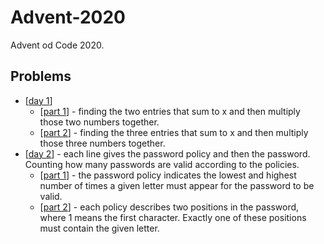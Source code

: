 # Advent-2020
Advent od Code 2020.

## Problems
- \[[day 1](https://github.com/xenoteo/Advent-2020/tree/master/src/xenoteo/com/github/day1)\]
  - \[[part 1](https://github.com/xenoteo/Advent-2020/blob/master/src/xenoteo/com/github/day1/part1/Solution.java)\] - finding the two entries that sum to x and then multiply those two numbers together.
  - \[[part 2](https://github.com/xenoteo/Advent-2020/blob/master/src/xenoteo/com/github/day1/part2/Solution.java)\] - finding the three entries that sum to x and then multiply those three numbers together.
- \[[day 2](https://github.com/xenoteo/Advent-2020/tree/master/src/xenoteo/com/github/day2)\] - each line gives the password policy and then the password. Counting how many passwords are valid according to the policies.
  - \[[part 1](https://github.com/xenoteo/Advent-2020/blob/master/src/xenoteo/com/github/day2/part1/Solution.java)\] - the password policy indicates the lowest and highest number of times a given letter must appear for the password to be valid.
  - \[[part 2](https://github.com/xenoteo/Advent-2020/blob/master/src/xenoteo/com/github/day2/part2/Solution.java)\] - each policy describes two positions in the password, where 1 means the first character. Exactly one of these positions must contain the given letter.
